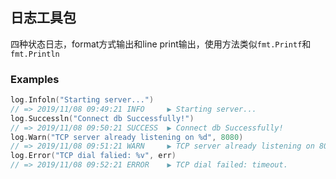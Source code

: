 ## 日志工具包

四种状态日志，format方式输出和line print输出，使用方法类似`fmt.Printf`和`fmt.Println`

### Examples

```go
log.Infoln("Starting server...")
// => 2019/11/08 09:49:21 INFO     ▶ Starting server...
log.Successln("Connect db Successfully!")
// => 2019/11/08 09:50:21 SUCCESS  ▶ Connect db Successfully!
log.Warn("TCP server already listening on %d", 8080)
// => 2019/11/08 09:51:21 WARN     ▶ TCP server already listening on 8080
log.Error("TCP dial falied: %v", err)
// => 2019/11/08 09:52:21 ERROR    ▶ TCP dial failed: timeout.
```
